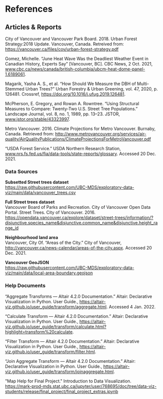 # References

## Articles & Reports
City of Vancouver and Vancouver Park Board. 2018. Urban Forest Strategy:2018 Update. Vancouver, Canada. Retreived from: https://vancouver.ca/files/cov/urban-forest-strategy.pdf

Gomez, Michelle. “June Heat Wave Was the Deadliest Weather Event in Canadian History, Experts Say” [Vancouver, BC]. CBC News, 2 Oct. 2021, www.cbc.ca/news/canada/british-columbia/ubcm-heat-dome-panel-1.6189061.

Magarik, Yasha A. S., et al. “How Should We Measure the DBH of Multi-Stemmed Urban Trees?” Urban Forestry & Urban Greening, vol. 47, 2020, p. 126481. Crossref, https://doi.org/10.1016/j.ufug.2019.126481.

McPherson, E. Gregory, and Rowan A. Rowntree. “Using Structural Measures to Compare: Twenty-Two U.S. Street Tree Populations.” Landscape Journal, vol. 8, no. 1, 1989, pp. 13–23. JSTOR, www.jstor.org/stable/43323997.

Metro Vancouver. 2016. Climate Projections for Metro Vancouver. Burnaby, Canada. Retrieved from: http://www.metrovancouver.org/services/air-quality/AirQualityPublications/ClimateProjectionsForMetroVancouver.pdf

“USDA Forest Service.” USDA Northern Research Station, www.nrs.fs.fed.us/fia/data-tools/state-reports/glossary. Accessed 20 Dec. 2021.

### Data Sources

<b>Subsetted Street trees dataset</b>
<br>
https://raw.githubusercontent.com/UBC-MDS/exploratory-data-viz/main/data/vancouver_trees.csv
    
<b>Full Street trees dataset</b>
<br>
Vancouver Board of Parks and Recreation. City of Vancouver Open Data Portal. Street Trees. City of Vancouver. 2016. https://opendata.vancouver.ca/explore/dataset/street-trees/information/?disjunctive.species_name&disjunctive.common_name&disjunctive.height_range_id

<b>Neighbourhood land area</b>
<br>
Vancouver, City Of. “Areas of the City.” City of Vancouver, http://vancouver.ca/news-calendar/areas-of-the-city.aspx. Accessed 20 Dec. 2021.

<b>Vancouver GeoJSON</b>
<br>
https://raw.githubusercontent.com/UBC-MDS/exploratory-data-viz/main/data/local-area-boundary.geojson

### Help Documents

“Aggregate Transforms — Altair 4.2.0 Documentation.” Altair: Declarative Visualization in Python. User Guide., https://altair-viz.github.io/user_guide/transform/aggregate.html. Accessed 4 Jan. 2022.

“Calculate Transform — Altair 4.2.0 Documentation.” Altair: Declarative Visualization in Python. User Guide., https://altair-viz.github.io/user_guide/transform/calculate.html?highlight=transform%20calculate.

“Filter Transform — Altair 4.2.0 Documentation.” Altair: Declarative Visualization in Python. User Guide., https://altair-viz.github.io/user_guide/transform/filter.html.

“Join Aggregate Transform — Altair 4.2.0 Documentation.” Altair: Declarative Visualization in Python. User Guide., https://altair-viz.github.io/user_guide/transform/joinaggregate.html.

"Map Help for Final Project." Introduction to Data Visualization. https://mark-prod-mds.stat.ubc.ca/jupyter/user/768695/doc/tree/data-viz-students/release/final_project/final_project_extras.ipynb